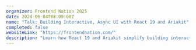 ```yaml
---
organizer: Frontend Nation 2025
date: 2024-06-04T08:00:00Z
name: "Talk: Building Interactive, Async UI with React 19 and Ariakit"
completed: false
websiteLink: "https://frontendnation.com/"
description: "Learn how React 19 and Ariakit simplify building interactive, accessible UI components. This session covers handling async operations, managing loading states, and streamlining data fetching with React Server Components in Next.js. Walk away with practical strategies for creating smooth, reliable user experiences with less boilerplate."
---
```

